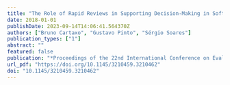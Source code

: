 ```yaml
---
title: "The Role of Rapid Reviews in Supporting Decision-Making in Software Engineering Practice"
date: 2018-01-01
publishDate: 2023-09-14T14:06:41.564370Z
authors: ["Bruno Cartaxo", "Gustavo Pinto", "Sérgio Soares"]
publication_types: ["1"]
abstract: ""
featured: false
publication: "*Proceedings of the 22nd International Conference on Evaluation and Assessment in Software Engineering, EASE2018, Christchurch, New Zealand, June 28-29, 2018*"
url_pdf: "https://doi.org/10.1145/3210459.3210462"
doi: "10.1145/3210459.3210462"
---
```


